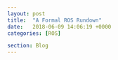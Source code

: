 ```yaml
---
layout: post
title:  "A Formal ROS Rundown"
date:   2018-06-09 14:06:19 +0000
categories: [ROS]

section: Blog
---
```


